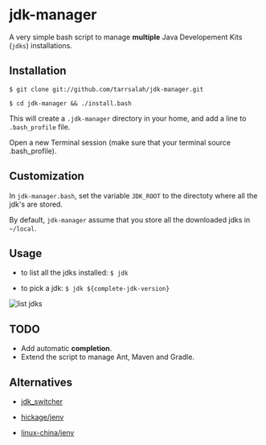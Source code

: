 # jdk-manager

A very simple bash script to manage **multiple** Java Developement Kits (`jdks`) installations.

## Installation

`$ git clone git://github.com/tarrsalah/jdk-manager.git`

`$ cd jdk-manager && ./install.bash`

This will create a `.jdk-manager` directory in your home, and add a line to `.bash_profile` file.

Open a new Terminal session (make sure that your terminal source .bash_profile).

## Customization

In `jdk-manager.bash`, set the variable `JDK_ROOT` to the directoty where all the jdk's are stored.

By default, `jdk-manager` assume that you store all the downloaded jdks in `~/local`.

## Usage

* to list all the jdks installed: `$ jdk`

* to pick a jdk: `$ jdk ${complete-jdk-version}`


![list jdks](https://raw.github.com/tarrsalah/jdk-manager/master/img/jdk-one.gif)




## TODO

* Add automatic **completion**.
* Extend the script to manage Ant, Maven and Gradle.

## Alternatives

* [jdk_switcher](https://github.com/michaelklishin/jdk_switcher)

* [hickage/jenv](https://github.com/hikage/jenv)

* [linux-china/jenv](https://github.com/linux-china/jenv)

